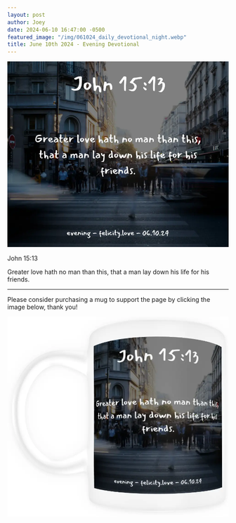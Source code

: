 ```yaml
---
layout: post
author: Joey
date: 2024-06-10 16:47:00 -0500
featured_image: "/img/061024_daily_devotional_night.webp"
title: June 10th 2024 - Evening Devotional
---
```


[![June 10th 2024 - Evening Devotional](/img/061024_daily_devotional_night.webp)](/img/061024_daily_devotional_night.webp)

John 15:13

Greater love hath no man than this, that a man lay down his life for his friends.

<hr>

Please consider purchasing a mug to support the page by clicking the image below, thank you!

[![June 10th 2024 - Evening Devotional - Mug](/img/mugs/061024_night_mug.webp)](https://www.joeybrinkman.com/product/12-oz-mug-john-1513/)